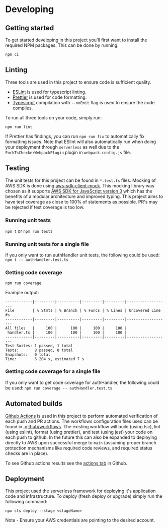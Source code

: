 # Developing

## Getting started

To get started developing in this project you'll first want to install the required NPM packages.
This can be done by running:

```
npm ci
```

## Linting

Three tools are used in this project to ensure code is sufficient quality.

- [ESLint](https://eslint.org/) is used for typescript linting.
- [Prettier](https://prettier.io/) is used for code formatting.
- [Typescript](https://www.typescriptlang.org/docs/handbook/compiler-options.html) compilation with `--noEmit` flag is used to ensure the code compiles.

To run all three tools on your code, simply run:

```
npm run lint
```

If Prettier has findings, you can run `npm run fix` to automatically fix formatting issues.
Note that ESlint will also automatically run when doing your deployment through `serverless` as well due to the `ForkTsCheckerWebpackPlugin` plugin in `webpack.config.js` file.

## Testing

The unit tests for this project can be found in `*.test.ts` files.
Mocking of AWS SDK is done using [aws-sdk-client-mock](https://github.com/m-radzikowski/aws-sdk-client-mock). This mocking library was chosen as it supports [AWS SDK for JavaScript version 3](https://docs.aws.amazon.com/sdk-for-javascript/v3/developer-guide/welcome.html) which has the benefits of a modular architecture and improved typing.
This project aims to have test coverage as close to 100% of statements as possible. PR's may be rejected if test coverage is too low.

### Running unit tests

`npm t` or `npm run tests`

### Running unit tests for a single file

If you only want to run authHandler unit tests, the following could be used:
`npm t -- authHandler.test.ts`

### Getting code coverage

`npm run coverage`

Example output:

```
------------|---------|----------|---------|---------|-------------------
File        | % Stmts | % Branch | % Funcs | % Lines | Uncovered Line #s
------------|---------|----------|---------|---------|-------------------
All files   |     100 |      100 |     100 |     100 |
 handler.ts |     100 |      100 |     100 |     100 |
------------|---------|----------|---------|---------|-------------------
Test Suites: 1 passed, 1 total
Tests:       8 passed, 8 total
Snapshots:   0 total
Time:        6.204 s, estimated 7 s
```

### Getting code coverage for a single file

If you only want to get code coverage for authHandler, the following could be used:
`npm run coverage -- authHandler.test.ts `

## Automated builds

[Github Actions](https://github.com/features/actions) is used in this project to perform automated verification of each push and PR actions. The workflows configuration files used can be found in [.github/workflows](.github/workflows). The existing workflow will build (using tsc), lint (using eslint), format (using prettier), and test (using jest) your code on each push to github. In the future this can also be expanded to deploying directly to AWS upon successful merge to `main` (assuming proper branch protection mechanisms like required code reviews, and required status checks are in place).

To see Github actions results see the [actions tab](https://github.com/johan1252/assessment/actions) in Github.

## Deployment

This project used the serverless framework for deploying it's application code and infrastructure. To deploy (fresh deploy or upgrade) simply run the following command:

```
npx sls deploy --stage <stageName>
```

Note - Ensure your AWS credentials are pointing to the desired account.
